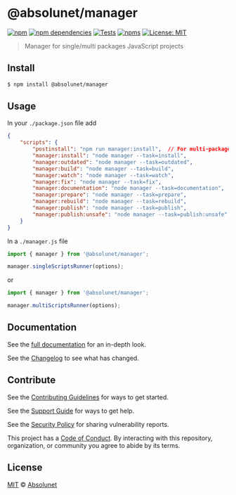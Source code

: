 # @absolunet/manager

[![npm][npm-badge]][npm-url]
[![npm dependencies][dependencies-badge]][dependencies-url]
[![Tests][tests-badge]][tests-url]
[![npms][npms-badge]][npms-url]
[![License: MIT][license-badge]][license-url]

> Manager for single/multi packages JavaScript projects


## Install

```bash
$ npm install @absolunet/manager
```


## Usage

In your `./package.json` file add
```json
{
	"scripts": {
		"postinstall": "npm run manager:install",  // For multi-package repository
		"manager:install": "node manager --task=install",
		"manager:outdated": "node manager --task=outdated",
		"manager:build": "node manager --task=build",
		"manager:watch": "node manager --task=watch",
		"manager:fix": "node manager --task=fix",
		"manager:documentation": "node manager --task=documentation",
		"manager:prepare": "node manager --task=prepare",
		"manager:rebuild": "node manager --task=rebuild",
		"manager:publish": "node manager --task=publish",
		"manager:publish:unsafe": "node manager --task=publish:unsafe"
	}
}
```


In a `./manager.js` file
```js
import { manager } from '@absolunet/manager';

manager.singleScriptsRunner(options);
```

or


```js
import { manager } from '@absolunet/manager';

manager.multiScriptsRunner(options);
```


## Documentation

See the [full documentation](https://documentation.absolunet.com/node-manager) for an in-depth look.

See the [Changelog](CHANGELOG.md) to see what has changed.


## Contribute

See the [Contributing Guidelines](CONTRIBUTING.md) for ways to get started.

See the [Support Guide](SUPPORT.md) for ways to get help.

See the [Security Policy](SECURITY.md) for sharing vulnerability reports.

This project has a [Code of Conduct](CODE_OF_CONDUCT.md).
By interacting with this repository, organization, or community you agree to abide by its terms.


## License

[MIT](LICENSE) © [Absolunet](https://absolunet.com)




[npm-badge]:          https://img.shields.io/npm/v/@absolunet/manager?style=flat-square
[dependencies-badge]: https://img.shields.io/david/absolunet/node-manager?style=flat-square
[tests-badge]:        https://img.shields.io/github/workflow/status/absolunet/node-manager/tests/master?label=tests&style=flat-square
[npms-badge]:         https://badges.npms.io/%40absolunet%2Fmanager.svg?style=flat-square
[license-badge]:      https://img.shields.io/badge/license-MIT-green?style=flat-square

[npm-url]:          https://www.npmjs.com/package/@absolunet/manager
[dependencies-url]: https://david-dm.org/absolunet/node-manager
[tests-url]:        https://github.com/absolunet/node-manager/actions?query=workflow%3Atests+branch%3Amaster
[npms-url]:         https://npms.io/search?q=%40absolunet%2Fmanager
[license-url]:      https://opensource.org/licenses/MIT
